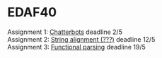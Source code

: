 # EDAF40
Assignment 1: [Chatterbots](https://cs.lth.se/edan40-functional-programming/programming-assignments/chatterbots/) deadline 2/5  
Assignment 2: [String alignment (???)](http://cs.lth.se/edan40/programming-assignments/string-alignment/) deadline 12/5  
Assignment 3: [Functional parsing](http://cs.lth.se/edan40/programming-assignments/functional-parsing/) deadline 19/5
